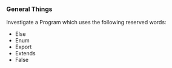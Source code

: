 ### General Things

Investigate a Program which uses the following reserved words:
- Else 
- Enum
- Export
- Extends
- False 